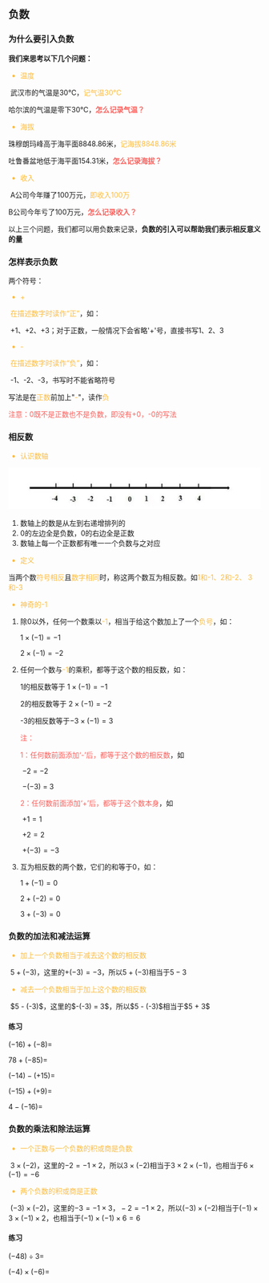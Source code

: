 ## 负数

### 为什么要引入负数

**我们来思考以下几个问题：**

<ul style="color: #FDBC40;">
  <li>温度</li>
</ul>

​	武汉市的气温是30℃，<font color="#FDBC40">记气温30℃</font>

​	哈尔滨的气温是零下30℃，<font color="#FC605C">**怎么记录气温？**</font>

<ul style="color: #FDBC40;">
  <li>海拔</li>
</ul>

​	珠穆朗玛峰高于海平面8848.86米，<font color="#FDBC40">记海拔8848.86米</font>

​	吐鲁番盆地低于海平面154.31米，<font color="#FC605C">**怎么记录海拔？**</font>

<ul style="color: #FDBC40;">
  <li>收入</li>
</ul>

​	A公司今年赚了100万元，<font color="#FDBC40">即收入100万</font>	

​	B公司今年亏了100万元，<font color="#FC605C">**怎么记录收入？**</font>	

以上三个问题，我们都可以用负数来记录，**负数的引入可以帮助我们表示相反意义的量**



### 怎样表示负数

两个符号：

<ul style="color: #FDBC40;">
  <li>+</li>
</ul>

​	<font color="#FDBC40">在描述数字时读作“正”</font>，如：

​	   +1、+2、+3；对于正数，一般情况下会省略'+'号，直接书写1、2、3

<ul style="color: #FDBC40;">
  <li>-</li>
</ul>

​	<font color="#FDBC40">在描述数字时读作“负”</font>，如：

​	   -1、-2、-3，书写时不能省略符号	

写法是在<font color="#FDBC40">正数</font>前加上"<font color="#FDBC40">-</font>"，读作<font color="#FDBC40">负</font>

<font color="#FC605C">注意：0既不是正数也不是负数，即没有+0，-0的写法</font>



### 相反数

<ul style="color: #FDBC40;">
  <li>认识数轴</li>
</ul>

![35a85edf8db1cb131e51dc46e4d16c4992584b33](../res/35a85edf8db1cb131e51dc46e4d16c4992584b33.jpg)

1. 数轴上的数是从左到右递增排列的
2. 0的左边全是负数，0的右边全是正数
3. 数轴上每一个正数都有唯一一个负数与之对应

<ul style="color: #FDBC40;">
  <li>定义</li>
</ul>

​	当两个数<font color="#FDBC40">符号相反</font>且<font color="#FDBC40">数字相同</font>时，称这两个数互为相反数。如<font color="#FDBC40">1和-1、2和-2、	3和-3</font>

<ul style="color: #FDBC40;">
  <li>神奇的-1</li>
</ul>

 1. 除0以外，任何一个数乘以<font color="#FDBC40">-1</font>，相当于给这个数加上了一个<font color="#FDBC40">负号</font>，如：

    $1 \times (-1) = -1$

    $2 \times (-1) = -2$

 2. 任何一个数与<font color="#FDBC40">-1</font>的乘积，都等于这个数的相反数，如：

    1的相反数等于 $1 \times (-1) = -1$

    2的相反数等于 $2 \times (-1) = -2$

    -3的相反数等于$-3 \times (-1) = 3$​​

    <font color="#FC605C">注：</font>

    <font color="#FC605C">1：任何数前面添加‘-’后，都等于这个数的相反数</font>，如

    ​	$-2$  =  $-2$

    ​	$-(-3)$  =  3

    <font color="#FC605C">2：任何数前面添加‘+’后，都等于这个数本身</font>，如

    ​	$+1 = 1$

    ​	$+2 = 2$

    ​	$+(-3) = -3$

 3. 互为相反数的两个数，它们的和等于0，如：

    $1 + (-1) = 0$

    $2 + (-2) = 0$

    $3 + (-3) = 0$​ 

### 负数的加法和减法运算

<ul style="color: #FDBC40;">
  <li>加上一个负数相当于减去这个数的相反数</li>
</ul>

​	$5 + (-3)$，这里的$+(-3) = -3$，所以$5 + (-3)$相当于$5 - 3$

<ul style="color: #FDBC40;">
  <li>减去一个负数相当于加上这个数的相反数</li>
</ul>
​	$5 - (-3)$，这里的$-(-3) = 3$，所以$5 - (-3)$相当于$5 + 3$	

#### 练习

$(-16)+(-8)=$

$78+(-85)=$

$(-14)-(+15)=$

$(-15)+(+9)=$

$4-(-16)=$



### 负数的乘法和除法运算

<ul style="color: #FDBC40;">
  <li>一个正数与一个负数的积或商是负数</li>
</ul>

​	$3 \times (-2)$，这里的$-2 = -1 \times 2$，所以$3 \times (-2)$相当于$3 \times 2 \times (-1)$，也相当于$6 \times (-1) = -6$

<ul style="color: #FDBC40;">
  <li>两个负数的积或商是正数</li>
</ul>

​	$(-3) \times (-2)$，这里的$-3 = -1 \times 3，-2 = -1 \times 2$，所以$(-3) \times (-2)$相当于$(-1) \times 3 \times (-1) \times 2$，也相当于$(-1)\times(-1)\times6 = 6$

#### 练习

$(-48)÷3=$

$(-4)\times (-6)=$

